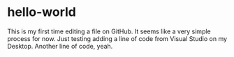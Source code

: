 # hello-world

This is my first time editing a file on GitHub.
It seems like a very simple process for now.
Just testing adding a line of code from Visual Studio
on my Desktop.
Another line of code, yeah.